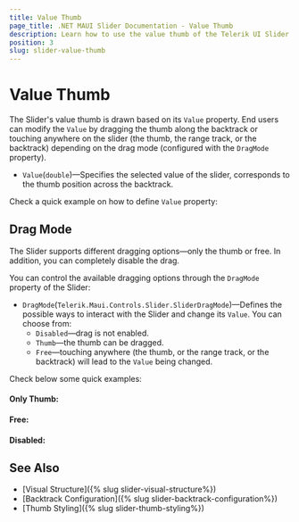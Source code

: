 ```yaml
---
title: Value Thumb
page_title: .NET MAUI Slider Documentation - Value Thumb
description: Learn how to use the value thumb of the Telerik UI Slider for .NET MAUI. End users drag the value thumb across the backtrack to select a desired value.
position: 3
slug: slider-value-thumb
---
```


# Value Thumb

The Slider's value thumb is drawn based on its `Value` property. End users can modify the `Value` by dragging the thumb along the backtrack or touching anywhere on the slider (the thumb, the range track, or the backtrack) depending on the drag mode (configured with the `DragMode` property).

* `Value`(`double`)&mdash;Specifies the selected value of the slider, corresponds to the thumb position across the backtrack.

Check a quick example on how to define `Value` property:

<snippet id='slider-getting-started-xaml' />

## Drag Mode

The Slider supports different dragging options&mdash;only the thumb or free. In addition, you can completely disable the drag. 

You can control the available dragging options through the `DragMode` property of the Slider:

* `DragMode`(`Telerik.Maui.Controls.Slider.SliderDragMode`)&mdash;Defines the possible ways to interact with the Slider and change its `Value`. You can choose from:
    * `Disabled`&mdash;drag is not enabled.
    * `Thumb`&mdash;the thumb can be dragged.
    * `Free`&mdash;touching anywhere (the thumb, or the range track, or the backtrack) will lead to the `Value` being changed.
 
Check below some quick examples:

#### Only Thumb:

<snippet id='slider-drag-thumb-xaml' />

#### Free:

<snippet id='slider-drag-free-xaml' />

#### Disabled:

<snippet id='slider-drag-disabled-xaml' />

## See Also

- [Visual Structure]({% slug slider-visual-structure%})
- [Backtrack Configuration]({% slug slider-backtrack-configuration%})
- [Thumb Styling]({% slug slider-thumb-styling%})
